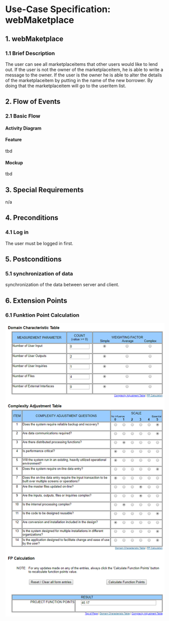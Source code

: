 # Use-Case Specification: webMaketplace


## 1. webMaketplace

### 1.1 Brief Description
The user can see all marketplaceitems that other users would like to lend out. If the user is not the owner of the marketplaceitem, he is able to write a message to the owner. If the user is the owner he is able to alter the details of the marketplaceitem by putting in the name of the new borrower. By doing that the marketplaceitem will go to the useritem list.

## 2. Flow of Events

### 2.1 Basic Flow

#### Activity Diagram

#### Feature
tbd
#### Mockup
tbd

## 3. Special Requirements

n/a


## 4. Preconditions

### 4.1 Log in
The user must be logged in first.


## 5. Postconditions

### 5.1 synchronization of data
synchronization of the data between server and client.


## 6. Extension Points
### 6.1 Funktion Point Calculation
![Alt-Text](webMarketplaceFPCalc.png)
